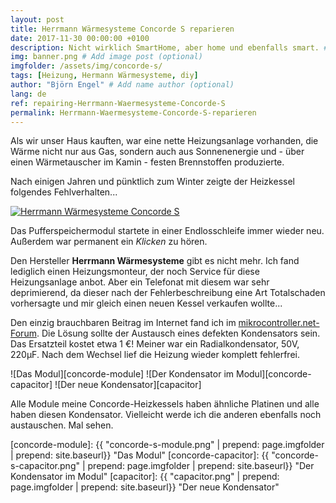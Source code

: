 ```yaml
---
layout: post
title: Herrmann Wärmesysteme Concorde S reparieren
date: 2017-11-30 00:00:00 +0100
description: Nicht wirklich SmartHome, aber home und ebenfalls smart. # Add post description (optional)
img: banner.png # Add image post (optional)
imgfolder: /assets/img/concorde-s/
tags: [Heizung, Hermann Wärmesysteme, diy]
author: "Björn Engel" # Add name author (optional)
lang: de
ref: repairing-Herrmann-Waermesysteme-Concorde-S
permalink: Herrmann-Waermesysteme-Concorde-S-reparieren
---
```

Als wir unser Haus kauften, war eine nette Heizungsanlage vorhanden, die Wärme nicht nur aus Gas, sondern auch aus Sonnenenergie und - über einen Wärmetauscher im Kamin - festen Brennstoffen produzierte.

Nach einigen Jahren und pünktlich zum Winter zeigte der Heizkessel folgendes Fehlverhalten...

[![Herrmann Wärmesysteme Concorde S](https://img.youtube.com/vi/4VZAw-EzEAI/0.jpg)](https://www.youtube.com/watch?v=4VZAw-EzEAI)

Das Pufferspeichermodul startete in einer Endlosschleife immer wieder neu. Außerdem war permanent ein *Klicken* zu hören.

Den Hersteller **Herrmann Wärmesysteme** gibt es nicht mehr. Ich fand lediglich einen Heizungsmonteur, der noch Service für diese Heizungsanlage anbot. Aber ein Telefonat mit diesem war sehr deprimierend, da dieser nach der Fehlerbeschreibung eine Art Totalschaden vorhersagte und mir gleich einen neuen Kessel verkaufen wollte... 

Den einzig brauchbaren Beitrag im Internet fand ich im [mikrocontroller.net-Forum][mikrocontroller-net]. Die Lösung sollte der Austausch eines defekten Kondensators sein. Das Ersatzteil kostet etwa 1 €! Meiner war ein Radialkondensator, 50V, 220&micro;F. Nach dem Wechsel lief die Heizung wieder komplett fehlerfrei.

![Das Modul][concorde-module]
![Der Kondensator im Modul][concorde-capacitor]
![Der neue Kondensator][capacitor]

Alle Module meine Concorde-Heizkessels haben ähnliche Platinen und alle haben diesen Kondensator. Vielleicht werde ich die anderen ebenfalls noch austauschen. Mal sehen.



[mikrocontroller-net]: https://www.mikrocontroller.net/topic/287329
[concorde-module]: {{ "concorde-s-module.png" | prepend: page.imgfolder | prepend: site.baseurl}} "Das Modul"
[concorde-capacitor]: {{ "concorde-s-capacitor.png" | prepend: page.imgfolder | prepend: site.baseurl}} "Der Kondensator im Modul"
[capacitor]: {{ "capacitor.png" | prepend: page.imgfolder | prepend: site.baseurl}} "Der neue Kondensator"
